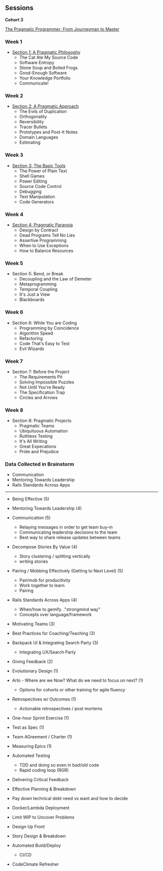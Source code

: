 ## Sessions
**Cohort 3**

[The Pragmatic Programmer: From Journeyman to Master](https://www.amazon.com/The-Pragmatic-Programmer-Journeyman-Master/dp/020161622X/)

### Week 1

* [Section 1: A Pragmatic Philosophy](../topics/pragmatic_programmer/wk1_pragmatic_philosophy.md)
  * The Cat Ate My Source Code
  * Software Entropy
  * Stone Soup and Boiled Frogs
  * Good-Enough Software
  * Your Knowledge Portfolio
  * Communicate!

### Week 2

* [Section 2: A Pragmatic Approach](../topics/pragmatic_programmer/wk2_pragmatic_approach.md)
  * The Evils of Duplication
  * Orthogonality
  * Reversibility
  * Tracer Bullets
  * Prototypes and Post-It Notes
  * Domain Languages
  * Estimating

### Week 3

* [Section 3: The Basic Tools](../topics/pragmatic_programmer/wk3_basic_tools.md)
  * The Power of Plain Text
  * Shell Games
  * Power Editing
  * Source Code Control
  * Debugging
  * Text Manipulation
  * Code Generators

### Week 4

* [Section 4: Pragmatic Paranoia](../topics/pragmatic_programmer/wk4_pragmatic_paranoia.md)
  * Design by Contract
  * Dead Programs Tell No Lies
  * Assertive Programming
  * When to Use Exceptions
  * How to Balance Resources

### Week 5

* Section 5: Bend, or Break
  * Decoupling and the Law of Demeter
  * Metaprogramming
  * Temporal Coupling
  * It's Just a View
  * Blackboards
  
### Week 6

* Section 6: While You are Coding
  * Programming by Coincidence
  * Algorithm Speed
  * Refactoring
  * Code That's Easy to Test
  * Evil Wizards

### Week 7

* Section 7: Before the Project
  * The Requirements Pit
  * Solving Impossible Puzzles
  * Not Until You're Ready
  * The Specification Trap
  * Circles and Arrows

### Week 8

* Section 8: Pragmatic Projects
  * Pragmatic Teams
  * Ubiquituous Automation
  * Ruthless Testing
  * It's All Writing
  * Great Expecations
  * Pride and Prejudice
  
  
### Data Collected in Brainstorm

* Communication
* Mentoring Towards Leadership
* Rails Standards Across Apps

--------

* Being Effective (5)
* Mentoring Towards Leadership (4)
* Communication (5)
    * Relaying messages in order to get team buy-in
    * Communicating leadership decisions to the team
    * Best way to share release updates between teams
* Decompose Stories By Value (4)
    * Story clustering / splitting vertically
    * writing stories
* Pairing / Mobbing Effectively (Getting to Next Level) (5)
    * Pair/mob for producitivity
    * Work together to learn
    * Pairing
* Rails Standards Across Apps (4)
    * When/how to gemify. ."strongmind way"
    * Concepts over language/framework

* Motivating Teams (3)
* Best Practices for Coaching/Teaching (3)
* Backpack UI & Integrating Search Party (3)
    * Integrating UX/Search Party
* Giving Feedback (2)
* Evolutionary Design (1)
* Arlo - Where are we Now?  What do we need to focus on next? (1)
    * Options for cohorts or other training for agile fluency
* Retrospectives w/ Outcomes (1)
    * Actionable retrospectives / post mortems
* One-hour Sprint Exercise (1)
* Test as Spec (1)
* Team AGreement / Charter (1)
* Measuring Epics (1)
* Automated Testing
    * TDD and doing so even in bad/old code
    * Rapid coding loop (RGR)
* Delivering Critical Feedback
* Effective Planning & Breakdown
* Pay down technical debt need vs want and how to decide
* Docker/Lambda Deployment
* Limit WIP to Uncover Problems
* Design Up Front
* Story Design & Breakdown
* Automated Build/Deploy
    * CI/CD
* CodeClimate Refresher